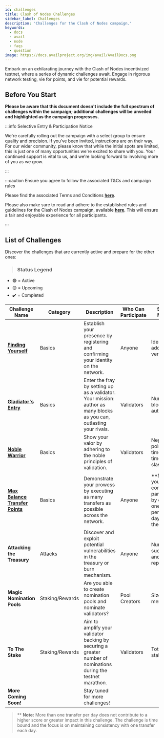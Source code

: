 ```yaml
---
id: challenges
title: Clash of Nodes Challenges
sidebar_label: Challenges
description: 'Challenges for the Clash of Nodes campaign.'
keywords:
  - docs
  - avail
  - node
  - faqs
  - question
image: https://docs.availproject.org/img/avail/AvailDocs.png
---
```


Embark on an exhilarating journey with the Clash of Nodes incentivized testnet, where a series of dynamic challenges await. Engage in rigorous network testing, vie for points, and vie for potential rewards.

## Before You Start

**Please be aware that this document doesn't include the full spectrum of challenges within the campaign; additional challenges will be unveiled and highlighted as the campaign progresses.**

:::info Selective Entry & Participation Notice

We're carefully rolling out the campaign with a select group to ensure quality and precision. If you've been invited, instructions are on their way. For our wider community, please know that while the initial spots are limited, this is just one of many opportunities we're excited to share with you. Your continued support is vital to us, and we're looking forward to involving more of you as we grow.

:::

:::caution Ensure you agree to follow the associated T&Cs and campaign rules

Please find the associated Terms and Conditions **[<ins>here</ins>](/docs/clash-of-nodes/toc.md)**.

Please also make sure to read and adhere to the established rules and guidelines for the Clash of Nodes campaign,
available **[<ins>here</ins>](/docs/clash-of-nodes/rules.md)**.
This will ensure a fair and enjoyable experience for all participants.

:::

## List of Challenges

Discover the challenges that are currently active and prepare for the other ones:

> ### Status Legend

- 🟢 = Active
- 🟡 = Upcoming
- ✔️ = Completed

| Challenge Name                                                         | Category        | Description                                                                                                          | Who Can Participate | Scoring Metrics                                                                                             | Status |
| ---------------------------------------------------------------------- | --------------- | -------------------------------------------------------------------------------------------------------------------- | ------------------- | ----------------------------------------------------------------------------------------------------------- | :----: |
| **[<ins>Finding Yourself</ins>](/about/identity/)**                    | Basics          | Establish your presence by registering and confirming your identity on the network.                                  | Anyone              | Identities added and verified                                                                               |   ✔️   |
| **[<ins>Gladiator's Entry</ins>](/category/become-a-validator/)**      | Basics          | Enter the fray by setting up as a validator. Your mission: author as many blocks as you can, outlasting your rivals. | Validators          | Number of blocks authored                                                                                   |   🟢   |
| **[<ins>Noble Warrior</ins>](/category/become-a-validator/)**          | Basics          | Show your valor by adhering to the noble principles of validation.                                                   | Validators          | Negative points for: times offline, times slashed                                                           |   🟢   |
| **[<ins>Max Balance Transfer Points</ins>](/about/balance-transfers)** | Basics          | Demonstrate your prowess by executing as many transfers as possible across the network.                              | Anyone              | \*\*Showcase your consistent participation by executing one transfer per day for 7 days across the network. |   🟢   |
| **Attacking the Treasury**                                             | Attacks         | Discover and exploit potential vulnerabilities in the treasury or burn mechanism.                                    | Anyone              | Number of successes and failures reports                                                                    |   🟢   |
| **Magic Nomination Pools**                                             | Staking/Rewards | Are you able to create nomination pools and nominate validators?                                                     | Pool Creators       | Size of pool members                                                                                        |   🟢   |
| **To The Stake**                                                       | Staking/Rewards | Aim to amplify your validator backing by securing a greater number of nominations during the testnet marathon.       | Validators          | Total amount staked                                                                                         |   🟡   |
| **More Coming Soon!**                                                  |                 | Stay tuned for more challenges!                                                                                      |                     |                                                                                                             |        |

> \*\* **Note:** More than one transfer per day does not contribute to a higher score or greater impact in this challenge. The challenge is time bound and the focus is on maintaining consistency with one transfer each day.
